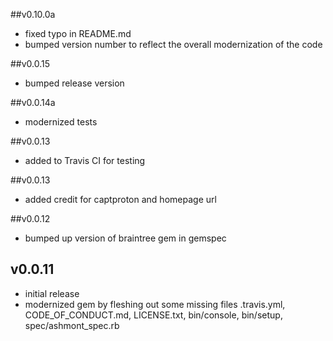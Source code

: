 ##v0.10.0a
* fixed typo in README.md
* bumped version number to reflect the overall modernization of the code

##v0.0.15
* bumped release version

##v0.0.14a
* modernized tests

##v0.0.13
* added to Travis CI for testing

##v0.0.13
* added credit for captproton and homepage url

##v0.0.12

* bumped up version of braintree gem in gemspec

## v0.0.11

* initial release
* modernized gem by fleshing out some missing files .travis.yml, CODE_OF_CONDUCT.md, LICENSE.txt, bin/console, bin/setup, spec/ashmont_spec.rb